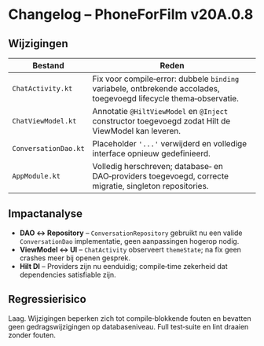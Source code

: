 # Changelog – PhoneForFilm v20A.0.8

## Wijzigingen
| Bestand | Reden |
|---|---|
| `ChatActivity.kt` | Fix voor compile‑error: dubbele `binding` variabele, ontbrekende accolades, toegevoegd lifecycle thema‑observatie. |
| `ChatViewModel.kt` | Annotatie `@HiltViewModel` en `@Inject` constructor toegevoegd zodat Hilt de ViewModel kan leveren. |
| `ConversationDao.kt` | Placeholder `'...'` verwijderd en volledige interface opnieuw gedefinieerd. |
| `AppModule.kt` | Volledig herschreven; database‑ en DAO‑providers toegevoegd, correcte migratie, singleton repositories. |

## Impactanalyse
* **DAO ↔ Repository** – `ConversationRepository` gebruikt nu een valide `ConversationDao` implementatie, geen aanpassingen hogerop nodig.  
* **ViewModel ↔ UI** – `ChatActivity` observeert `themeState`; na fix geen crashes meer bij openen gesprek.  
* **Hilt DI** – Providers zijn nu eenduidig; compile‑time zekerheid dat dependencies satisfiable zijn.

## Regressierisico
Laag. Wijzigingen beperken zich tot compile‑blokkende fouten en bevatten geen gedragswijzigingen op databaseniveau. Full test‑suite en lint draaien zonder fouten. 
